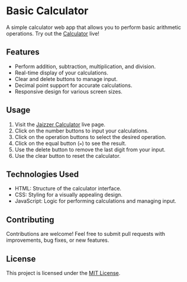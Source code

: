 # Basic Calculator

A simple calculator web app that allows you to perform basic arithmetic operations. Try out the [Calculator](https://jaizzer.github.io/calculator/) live!

## Features

- Perform addition, subtraction, multiplication, and division.
- Real-time display of your calculations.
- Clear and delete buttons to manage input.
- Decimal point support for accurate calculations.
- Responsive design for various screen sizes.

## Usage

1. Visit the [Jaizzer Calculator](https://jaizzer.github.io/calculator/) live page.
2. Click on the number buttons to input your calculations.
3. Click on the operation buttons to select the desired operation.
4. Click on the equal button (`=`) to see the result.
5. Use the delete button to remove the last digit from your input.
6. Use the clear button to reset the calculator.

## Technologies Used

- HTML: Structure of the calculator interface.
- CSS: Styling for a visually appealing design.
- JavaScript: Logic for performing calculations and managing input.


## Contributing

Contributions are welcome! Feel free to submit pull requests with improvements, bug fixes, or new features.

## License

This project is licensed under the [MIT License](LICENSE).
